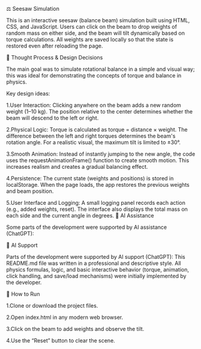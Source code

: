 ⚖️ Seesaw Simulation

This is an interactive seesaw (balance beam) simulation built using HTML, CSS, and JavaScript.
Users can click on the beam to drop weights of random mass on either side, and the beam will tilt dynamically based on torque calculations.
All weights are saved locally so that the state is restored even after reloading the page.

🧠 Thought Process & Design Decisions

The main goal was to simulate rotational balance in a simple and visual way; this was ideal for demonstrating the concepts of torque and balance in physics.

Key design ideas:

1.User Interaction:
Clicking anywhere on the beam adds a new random weight (1–10 kg).
The position relative to the center determines whether the beam will descend to the left or right.

2.Physical Logic:
Torque is calculated as torque = distance × weight.
The difference between the left and right torques determines the beam's rotation angle.
For a realistic visual, the maximum tilt is limited to ±30°.

3.Smooth Animation:
Instead of instantly jumping to the new angle, the code uses the requestAnimationFrame() function to create smooth motion.
This increases realism and creates a gradual balancing effect.

4.Persistence:
The current state (weights and positions) is stored in localStorage.
When the page loads, the app restores the previous weights and beam position.

5.User Interface and Logging:
A small logging panel records each action (e.g., added weights, reset).
The interface also displays the total mass on each side and the current angle in degrees.
🤖 AI Assistance

Some parts of the development were supported by AI assistance (ChatGPT):

🤖 AI Support

Parts of the development were supported by AI support (ChatGPT):
This README.md file was written in a professional and descriptive style.
All physics formulas, logic, and basic interactive behavior (torque, animation, click handling, and save/load mechanisms) were initially implemented by the developer.

🚀 How to Run

1.Clone or download the project files.

2.Open index.html in any modern web browser.

3.Click on the beam to add weights and observe the tilt.

4.Use the “Reset” button to clear the scene.
